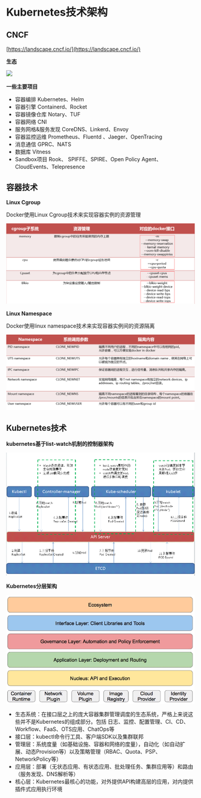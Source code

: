 # Kubernetes技术架构 #

## CNCF ##

[https://landscape.cncf.io/](https://landscape.cncf.io/)

**生态**

![](img/landscape.png)

**一些主要项目**

- 容器编排
	Kubernetes、Helm
- 容器引擎
	Containerd、Rocket
- 容器镜像仓库
	Notary、TUF
- 容器网络
	CNI
- 服务网格&服务发现
	CoreDNS、Linkerd、Envoy
- 容器监控运维
	Prometheus、Fluentd 、Jaeger、OpenTracing
- 消息通信
	GPRC、NATS
- 数据库
	Vitness
- Sandbox项目
	Rook、 SPIFFE、SPIRE、Open Policy Agent、CloudEvents、Telepresence

## 容器技术 ##

**Linux Cgroup**

Docker使用Linux Cgroup技术来实现容器实例的资源管理

![](img/docker_cgroups.png)

**Linux Namespace**

Docker使用linux namespace技术来实现容器实例间的资源隔离

![](img/docker_namespace.png)


## Kubernetes技术 ##

**kubernetes基于list-watch机制的控制器架构**

![](img/Kubernetes_List-Watch.png)

**Kubernetes分层架构**

![](img/kubernetes_layering.png)

- 生态系统：在接口层之上的庞大容器集群管理调度的生态系统，严格上来说这些并不是Kubernetes的组成部分。包括 日志、监控、配置管理、CI、CD、Workflow、FaaS、OTS应用、ChatOps等
- 接口层：kubectl命令行工具、客户端SDK以及集群联邦
- 管理层：系统度量（如基础设施、容器和网络的度量），自动化（如自动扩展、动态Provision等）以及策略管理（RBAC、Quota、PSP、NetworkPolicy等）
- 应用层：部署（无状态应用、有状态应用、批处理任务、集群应用等）和路由（服务发现、DNS解析等）
- 核心层：Kubernetes最核心的功能，对外提供API构建高层的应用，对内提供插件式应用执行环境


